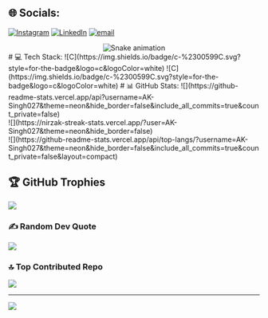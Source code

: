
## 🌐 Socials:
[![Instagram](https://img.shields.io/badge/Instagram-%23E4405F.svg?logo=Instagram&logoColor=white)](https://instagram.com/https://www.instagram.com/a.k_singh027?igsh=MXEwdTZnZ3IweW1zag==) [![LinkedIn](https://img.shields.io/badge/LinkedIn-%230077B5.svg?logo=linkedin&logoColor=white)](https://linkedin.com/in/https://www.linkedin.com/in/ayush-kumar-singh-68037a330?utm_source=share&utm_campaign=share_via&utm_content=profile&utm_medium=android_app) [![email](https://img.shields.io/badge/Email-D14836?logo=gmail&logoColor=white)](mailto:aksingh22022006@gmail.com) 
<div align="center">
  <img src="https://profile-readme-generator.com/assets/snake.svg" alt="Snake animation" />
</div>
# 💻 Tech Stack:
![C](https://img.shields.io/badge/c-%2300599C.svg?style=for-the-badge&logo=c&logoColor=white) ![C](https://img.shields.io/badge/c-%2300599C.svg?style=for-the-badge&logo=c&logoColor=white)
# 📊 GitHub Stats:
![](https://github-readme-stats.vercel.app/api?username=AK-Singh027&theme=neon&hide_border=false&include_all_commits=true&count_private=false)<br/>
![](https://nirzak-streak-stats.vercel.app/?user=AK-Singh027&theme=neon&hide_border=false)<br/>
![](https://github-readme-stats.vercel.app/api/top-langs/?username=AK-Singh027&theme=neon&hide_border=false&include_all_commits=true&count_private=false&layout=compact)

## 🏆 GitHub Trophies
![](https://github-profile-trophy.vercel.app/?username=AK-Singh027&theme=radical&no-frame=false&no-bg=true&margin-w=4)

### ✍️ Random Dev Quote
![](https://quotes-github-readme.vercel.app/api?type=horizontal&theme=radical)

### 🔝 Top Contributed Repo
![](https://github-contributor-stats.vercel.app/api?username=AK-Singh027&limit=5&theme=dark&combine_all_yearly_contributions=true)

---
[![](https://visitcount.itsvg.in/api?id=AK-Singh027&icon=0&color=0)](https://visitcount.itsvg.in)

<!-- Proudly created with GPRM ( https://gprm.itsvg.in ) -->
